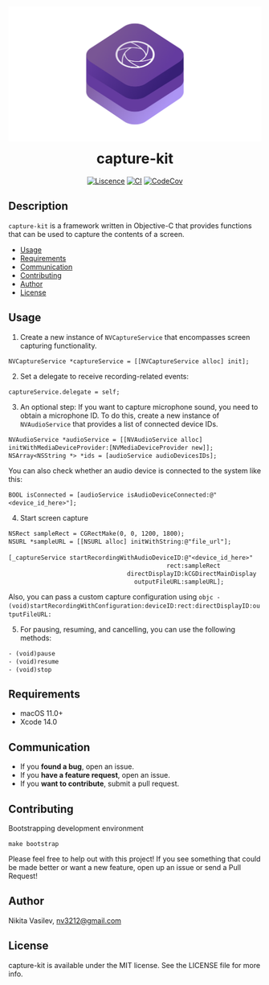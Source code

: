 ![capture-kit: a framework written in Objective-C that provides functions that can be used to capture the contents of a screen](https://raw.githubusercontent.com/space-code/capture-kit/dev/Resources/capture-kit.png)

<h1 align="center" style="margin-top: 0px;">capture-kit</h1>

<p align="center">
<a href="https://github.com/space-code/validator/blob/main/LICENSE"><img alt="Liscence" src="https://img.shields.io/cocoapods/l/service-core.svg?style=flat"></a> 
<a href="https://github.com/space-code/capture-kit"><img alt="CI" src="https://github.com/space-code/capture-kit/actions/workflows/ci.yml/badge.svg?branch=main"></a>
<a href="https://codecov.io/gh/space-code/capture-kit"><img alt="CodeCov" src="https://codecov.io/github/space-code/capture-kit/graph/badge.svg?token=aRe5JBCNtX"></a>
</p>

## Description
`capture-kit` is a framework written in Objective-C that provides functions that can be used to capture the contents of a screen.

- [Usage](#usage)
- [Requirements](#requirements)
- [Communication](#communication)
- [Contributing](#contributing)
- [Author](#author)
- [License](#license)

## Usage

1. Create a new instance of `NVCaptureService` that encompasses screen capturing functionality.

```objc
NVCaptureService *captureService = [[NVCaptureService alloc] init];
```

2. Set a delegate to receive recording-related events:

```objc
captureService.delegate = self;
```

3. An optional step: If you want to capture microphone sound, you need to obtain a microphone ID. To do this, create a new instance of `NVAudioService` that provides a list of connected device IDs.

```objc
NVAudioService *audioService = [[NVAudioService alloc] initWithMediaDeviceProvider:[NVMediaDeviceProvider new]];
NSArray<NSString *> *ids = [audioService audioDevicesIDs];
```

You can also check whether an audio device is connected to the system like this:
```objc
BOOL isConnected = [audioService isAudioDeviceConnected:@"<device_id_here>"];
```

4. Start screen capture

```objc
NSRect sampleRect = CGRectMake(0, 0, 1200, 1800);
NSURL *sampleURL = [[NSURL alloc] initWithString:@"file_url"];

[_captureService startRecordingWithAudioDeviceID:@"<device_id_here>"
                                            rect:sampleRect
                                 directDisplayID:kCGDirectMainDisplay
                                   outputFileURL:sampleURL];
```

Also, you can pass a custom capture configuration using ```objc - (void)startRecordingWithConfiguration:deviceID:rect:directDisplayID:outputFileURL:```

5. For pausing, resuming, and cancelling, you can use the following methods:

```objc
- (void)pause
- (void)resume
- (void)stop
```

## Requirements
- macOS 11.0+
- Xcode 14.0

## Communication
- If you **found a bug**, open an issue.
- If you **have a feature request**, open an issue.
- If you **want to contribute**, submit a pull request.

## Contributing
Bootstrapping development environment

```
make bootstrap
```

Please feel free to help out with this project! If you see something that could be made better or want a new feature, open up an issue or send a Pull Request!

## Author
Nikita Vasilev, nv3212@gmail.com

## License
capture-kit is available under the MIT license. See the LICENSE file for more info.